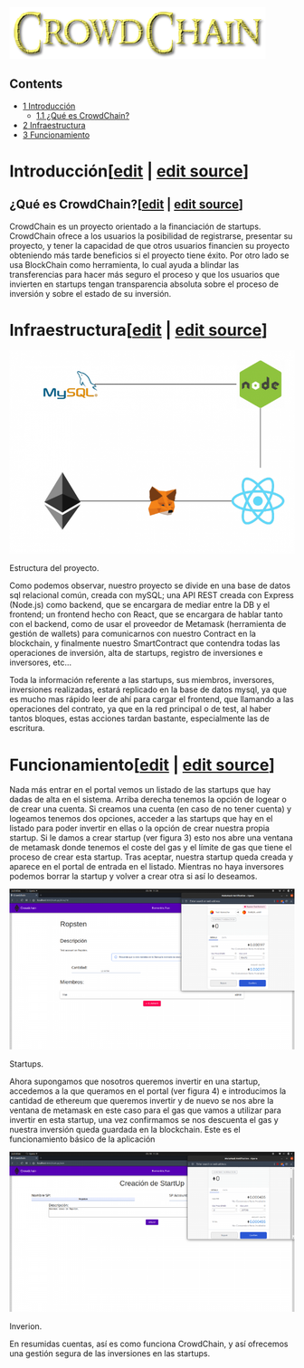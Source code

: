 [![CrowdChainlogo.png](images/CrowdChainlogo.png)](/pti/index.php/File:CrowdChainlogo.png)

## Contents

* [1 Introducción](#Introducci.C3.B3n)
  + [1.1 ¿Qué es CrowdChain?](#.C2.BFQu.C3.A9_es_CrowdChain.3F)
* [2 Infraestructura](#Infraestructura)
* [3 Funcionamiento](#Funcionamiento)

# Introducción[[edit](/pti/index.php?title=Categor%C3%ADa:Crowdchain&veaction=edit&section=1 "Edit section: Introducción") | [edit source](/pti/index.php?title=Categor%C3%ADa:Crowdchain&action=edit&section=1 "Edit section: Introducción")]

## ¿Qué es CrowdChain?[[edit](/pti/index.php?title=Categor%C3%ADa:Crowdchain&veaction=edit&section=2 "Edit section: ¿Qué es CrowdChain?") | [edit source](/pti/index.php?title=Categor%C3%ADa:Crowdchain&action=edit&section=2 "Edit section: ¿Qué es CrowdChain?")]

CrowdChain es un proyecto orientado a la financiación de startups. CrowdChain ofrece a los usuarios la posibilidad de registrarse, presentar su proyecto, y tener la capacidad de que otros usuarios financien su proyecto obteniendo más tarde beneficios si el proyecto tiene éxito. Por otro lado se usa BlockChain como herramienta, lo cual ayuda a blindar las transferencias para hacer más seguro el proceso y que los usuarios que invierten en startups tengan transparencia absoluta sobre el proceso de inversión y sobre el estado de su inversión.

# Infraestructura[[edit](/pti/index.php?title=Categor%C3%ADa:Crowdchain&veaction=edit&section=3 "Edit section: Infraestructura") | [edit source](/pti/index.php?title=Categor%C3%ADa:Crowdchain&action=edit&section=3 "Edit section: Infraestructura")]

[![](images/800px-Crowdchain.png)](/pti/index.php/File:Crowdchain.png)

Estructura del proyecto.

Como podemos observar, nuestro proyecto se divide en una base de datos sql relacional común, creada con mySQL; una API REST creada con Express (Node.js) como backend, que se encargara de mediar entre la DB y el frontend; un frontend hecho con React, que se encargara de hablar tanto con el backend, como de usar el proveedor de Metamask (herramienta de gestión de wallets) para comunicarnos con nuestro Contract en la blockchain, y finalmente nuestro SmartContract que contendra todas las operaciones de inversión, alta de startups, registro de inversiones e inversores, etc...

Toda la información referente a las startups, sus miembros, inversores, inversiones realizadas, estará replicado en la base de datos mysql, ya que es mucho mas rápido leer de ahí para cargar el frontend, que llamando a las operaciones del contrato, ya que en la red principal o de test, al haber tantos bloques, estas acciones tardan bastante, especialmente las de escritura.

# Funcionamiento[[edit](/pti/index.php?title=Categor%C3%ADa:Crowdchain&veaction=edit&section=4 "Edit section: Funcionamiento") | [edit source](/pti/index.php?title=Categor%C3%ADa:Crowdchain&action=edit&section=4 "Edit section: Funcionamiento")]

Nada más entrar en el portal vemos un listado de las startups que hay dadas de alta en el sistema. Arriba derecha tenemos la opción de logear o de crear una cuenta. Si creamos una cuenta (en caso de no tener cuenta) y logeamos tenemos dos opciones, acceder a las startups que hay en el listado para poder invertir en ellas o la opción de crear nuestra propia startup. Si le damos a crear startup (ver figura 3) esto nos abre una ventana de metamask donde tenemos el coste del gas y el límite de gas que tiene el proceso de crear esta startup. Tras aceptar, nuestra startup queda creada y aparece en el portal de entrada en el listado. Mientras no haya inversores podemos borrar la startup y volver a crear otra si así lo deseamos.

[![](images/800px-Metamask01.png)](/pti/index.php/File:Metamask01.png)

Startups.

Ahora supongamos que nosotros queremos invertir en una startup, accedemos a la que queramos en el portal (ver figura 4) e introducimos la cantidad de ethereum que queremos invertir y de nuevo se nos abre la ventana de metamask en este caso para el gas que vamos a utilizar para invertir en esta startup, una vez confirmamos se nos descuenta el gas y nuestra inversión queda guardada en la blockchain. Este es el funcionamiento básico de la aplicación

[![](images/800px-Metamask02.png)](/pti/index.php/File:Metamask02.png)

Inverion.

En resumidas cuentas, así es como funciona CrowdChain, y así ofrecemos una gestión segura de las inversiones en las startups.